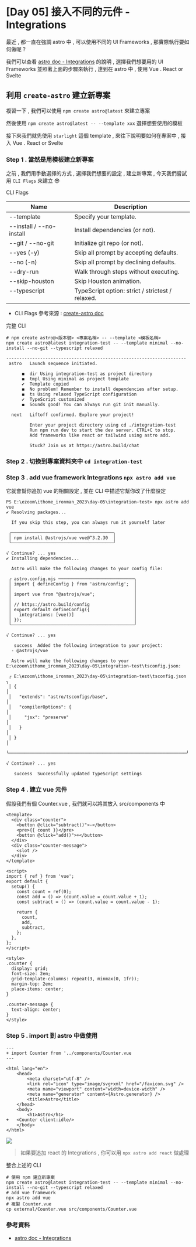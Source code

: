 # [Day 05] 接入不同的元件 - Integrations

最近 , 都一直在強調 astro 中 , 可以使用不同的 UI Frameworks , 那實際執行要如何做呢 ?

我們可以查看 [astro doc - Integrations](https://docs.astro.build/en/guides/integrations-guide/) 的說明 , 選擇我們想要用的 UI Frameworks 並照著上面的步驟來執行 , 達到在 astro 中 , 使用 Vue . React or Svelte 

## 利用 `create-astro` 建立新專案

複習一下 , 我們可以使用 `npm create astro@latest` 來建立專案

然後使用 `npm create astro@latest -- --template xxx` 選擇想要使用的模板

接下來我們就先使用 `starlight` 這個 template , 來往下說明要如何在專案中 , 接入 Vue . React or Svelte

### Step 1 . 當然是用模板建立新專案 

之前 , 我們用手動選擇的方式 , 選擇我們想要的設定 , 建立新專案 , 今天我們嘗試用 `CLI Flags` 來建立 😎

CLI Flags

| Name                     | Description                                      |
|--------------------------|--------------------------------------------------|
| --template <name>        | Specify your template.                           |
| --install / --no-install | Install dependencies (or not).                   |
| --git / --no-git         | Initialize git repo (or not).                    |
| --yes (-y)               | Skip all prompt by accepting defaults.           |
| --no (-n)                | Skip all prompt by declining defaults.           |
| --dry-run                | Walk through steps without executing.            |
| --skip-houston           | Skip Houston animation.                          |
| --typescript <option>    | TypeScript option: strict / strictest / relaxed. |
- CLI Flags 參考來源 : [create-astro doc](https://www.npmjs.com/package/create-astro)

完整 CLI

```shell
# npm create astro@<版本號> <專案名稱> -- --template <模板名稱>
npm create astro@latest integration-test -- --template minimal --no-install --no-git --typescript relaxed

---------------------------------------------------------------------
 astro   Launch sequence initiated.

      ◼  dir Using integration-test as project directory
      ◼  tmpl Using minimal as project template
      ✔  Template copied
      ◼  No problem! Remember to install dependencies after setup.
      ◼  ts Using relaxed TypeScript configuration
      ✔  TypeScript customized
      ◼  Sounds good! You can always run git init manually.

  next   Liftoff confirmed. Explore your project!

         Enter your project directory using cd ./integration-test 
         Run npm run dev to start the dev server. CTRL+C to stop.
         Add frameworks like react or tailwind using astro add.

         Stuck? Join us at https://astro.build/chat
```

### Step 2 . 切換到專案資料夾中 `cd integration-test`

### Step 3 . add vue framework Integrations `npx astro add vue`

它就會幫你追加 vue 的相關設定 , 並在 CLI 中描述它幫你改了什麼設定

```shell
PS E:\ezoom\ithome_ironman_2023\day-05\integration-test> npx astro add vue
✔ Resolving packages...

  If you skip this step, you can always run it yourself later

 ╭───────────────────────────────────────╮
 │ npm install @astrojs/vue vue@^3.2.30  │
 ╰───────────────────────────────────────╯

√ Continue? ... yes
✔ Installing dependencies...

  Astro will make the following changes to your config file:

 ╭ astro.config.mjs ─────────────────────────────╮
 │ import { defineConfig } from 'astro/config';  │
 │                                               │
 │ import vue from "@astrojs/vue";               │
 │                                               │
 │ // https://astro.build/config                 │
 │ export default defineConfig({                 │
 │   integrations: [vue()]                       │
 │ });                                           │
 ╰───────────────────────────────────────────────╯

√ Continue? ... yes

   success  Added the following integration to your project:
  - @astrojs/vue

  Astro will make the following changes to your E:\ezoom\ithome_ironman_2023\day-05\integration-test\tsconfig.json:

 ╭ E:\ezoom\ithome_ironman_2023\day-05\integration-test\tsconfig.json ╮
 │ {                                                                  │
 │   "extends": "astro/tsconfigs/base",                               │
 │   "compilerOptions": {                                             │
 │     "jsx": "preserve"                                              │
 │   }                                                                │
 │ }                                                                  │
 ╰────────────────────────────────────────────────────────────────────╯

√ Continue? ... yes

   success  Successfully updated TypeScript settings
```

### Step 4 . 建立 vue 元件 

假設我們有個 Counter.vue , 我們就可以將其放入 src/components 中

```vue
<template>
  <div class="counter">
    <button @click="subtract()">-</button>
    <pre>{{ count }}</pre>
    <button @click="add()">+</button>
  </div>
  <div class="counter-message">
    <slot />
  </div>
</template>

<script>
import { ref } from 'vue';
export default {
  setup() {
    const count = ref(0);
    const add = () => (count.value = count.value + 1);
    const subtract = () => (count.value = count.value - 1);

    return {
      count,
      add,
      subtract,
    };
  },
};
</script>

<style>
.counter {
  display: grid;
  font-size: 2em;
  grid-template-columns: repeat(3, minmax(0, 1fr));
  margin-top: 2em;
  place-items: center;
}

.counter-message {
  text-align: center;
}
</style>
```

### Step 5 . import 到 astro 中做使用

```vue
---
+ import Counter from '../components/Counter.vue
---

<html lang="en">
	<head>
		<meta charset="utf-8" />
		<link rel="icon" type="image/svg+xml" href="/favicon.svg" />
		<meta name="viewport" content="width=device-width" />
		<meta name="generator" content={Astro.generator} />
		<title>Astro</title>
	</head>
	<body>
		<h1>Astro</h1>
+   <Counter client:idle/>
	</body>
</html>
```

![](https://raw.githubusercontent.com/andrew781026/ithome_ironman_2023/master/day-05/imgs/outcome.gif)


> 如果要追加 react 的 Integrations , 你可以用 `npx astro add react` 做處理

整合上述的 CLI

```shell
# 使用 npm 建立新專案
npm create astro@latest integration-test -- --template minimal --no-install --no-git --typescript relaxed
# add vue framework
npx astro add vue
# 複製 Counter.vue
cp external/Counter.vue src/components/Counter.vue
```

### 參考資料

- [astro doc - Integrations](https://docs.astro.build/en/guides/integrations-guide/)
